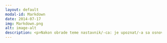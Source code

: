 ```yaml
---
layout: default
modal-id: Markdown
date: 2014-07-17
img: Markdown.png
alt: image-alt
description: <p>Nakon obrade teme nastavnik/-ca: je upoznat/-a sa osnovama jezika za označavanje Markdown radi stilskog uređivanja repozitorijuma i onlajn svezaka sa zadacima;</p>
---
```

